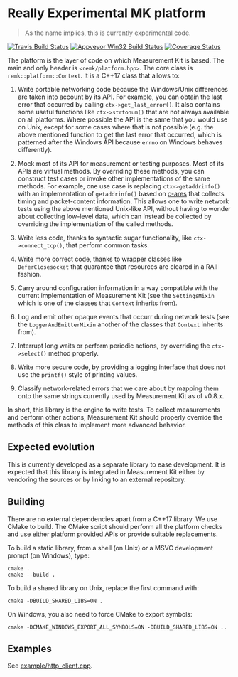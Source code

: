 # Really Experimental MK platform
> As the name implies, this is currently experimental code.

[![Travis Build Status](https://travis-ci.org/bassosimone/libremk_platform.svg?branch=master)](https://travis-ci.org/bassosimone/libremk_platform) [![Appveyor Win32 Build Status](https://ci.appveyor.com/api/projects/status/github/bassosimone/libremk_platform?branch=master&svg=true)](https://ci.appveyor.com/project/bassosimone/libremk-platform) [![Coverage Status](https://coveralls.io/repos/github/bassosimone/libremk_platform/badge.svg?branch=master)](https://coveralls.io/github/bassosimone/libremk_platform?branch=master)

The platform is the layer of code on which Measurement Kit is based. The main and only
header is `<remk/platform.hpp>`. The core class is `remk::platform::Context`. It is
a C++17 class that allows to:

1. Write portable networking code because the Windows/Unix differences are
   taken into account by its API. For example, you can obtain the last error
   that occurred by calling `ctx->get_last_error()`. It also contains some
   useful functions like `ctx->strtonum()` that are not always available on
   all platforms. Where possible the API is the same that you would use on
   Unix, except for some cases where that is not possible (e.g. the above
   mentioned function to get the last error that occurred, which is patterned
   after the Windows API because `errno` on Windows behaves differently).

2. Mock most of its API for measurement or testing purposes. Most of its APIs
   are virtual methods. By overriding these methods, you can construct test
   cases or invoke other implementations of the same methods. For example, one
   use case is replacing `ctx->getaddrinfo()` with an implementation of
   `getaddrinfo()` based on [c-ares](https://github.com/c-ares/c-ares) that
   collects timing and packet-content information. This allows one to write
   network tests using the above mentioned Unix-like API, without having
   to wonder about collecting low-level data, which can instead be collected
   by overriding the implementation of the called methods.

3. Write less code, thanks to syntactic sugar functionality, like
   `ctx->connect_tcp()`, that perform common tasks.

4. Write more correct code, thanks to wrapper classes like `DeferClosesocket`
   that guarantee that resources are cleared in a RAII fashion.

5. Carry around configuration information in a way compatible with the current
   implementation of Measurement Kit (see the `SettingsMixin` which is one of
   the classes that `Context` inherits from).

6. Log and emit other opaque events that occurr during network tests (see the
   `LoggerAndEmitterMixin` another of the classes that `Context` inherits from).

7. Interrupt long waits or perform periodic actions, by overriding the
   `ctx->select()` method properly.

8. Write more secure code, by providing a logging interface that does not
   use the `printf()` style of printing values.

9. Classify network-related errors that we care about by mapping them onto
   the same strings currently used by Measurement Kit as of v0.8.x.

In short, this library is the engine to write tests. To collect measurements
and perform other actions, Measurement Kit should properly override the
methods of this class to implement more advanced behavior.

## Expected evolution

This is currently developed as a separate library to ease development. It is
expected that this library is integrated in Measurement Kit either by vendoring
the sources or by linking to an external repository.

## Building

There are no external dependencies apart from a C++17 library. We use CMake
to build. The CMake script should perform all the platform checks and use
either platform provided APIs or provide suitable replacements.

To build a static library, from a shell (on Unix) or a MSVC development
prompt (on Windows), type:

```
cmake .
cmake --build .
```

To build a shared library on Unix, replace the first command with:

```
cmake -DBUILD_SHARED_LIBS=ON .
```

On Windows, you also need to force CMake to export symbols:

```
cmake -DCMAKE_WINDOWS_EXPORT_ALL_SYMBOLS=ON -DBUILD_SHARED_LIBS=ON ..
```

## Examples

See [example/http_client.cpp](example/http_client.cpp).
